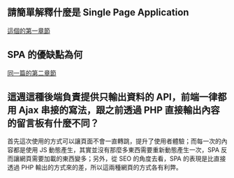 ## 請簡單解釋什麼是 Single Page Application

[這個的第一章節](https://l841108lily.coderbridge.io/2020/10/12/be101-4/)

## SPA 的優缺點為何

[同一篇的第二章節](https://l841108lily.coderbridge.io/2020/10/12/be101-4/)

## 這週這種後端負責提供只輸出資料的 API，前端一律都用 Ajax 串接的寫法，跟之前透過 PHP 直接輸出內容的留言板有什麼不同？

首先這次使用的方式可以讓頁面不會一直轉跳，提升了使用者體驗；而每一次的內容都是使用 JS 動態產生，其實並沒有那麼多東西需要重新動態產生一次，SPA 反而讓網頁需要加載的東西變多；另外，從 SEO 的角度去看，SPA 的表現是比直接透過 PHP 輸出的方式來的差，所以這兩種網頁的方式各有利弊。